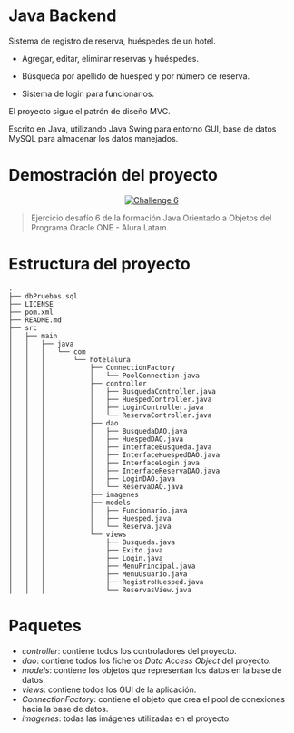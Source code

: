 # Java Backend

Sistema de registro de reserva, huéspedes de un hotel.

* Agregar, editar, eliminar reservas y huéspedes.

* Búsqueda por apellido de huésped y por número de reserva.

* Sistema de login para funcionarios.


El proyecto sigue el patrón de diseño MVC.

Escrito en Java, utilizando Java Swing para entorno GUI, base de datos MySQL para almacenar los datos manejados.


# Demostración del proyecto

<p align="center">
	<a href="https://youtu.be/4wzjR7SQux4" target="_blank" title="Proyecto 6 Java">
		<img src="https://img.youtube.com/vi/4wzjR7SQux4/hqdefault.jpg" alt="Challenge 6"/>
	</a>
</p>




> Ejercicio desafío 6 de la formación Java Orientado a Objetos del Programa Oracle ONE - Alura Latam.


# Estructura del proyecto

```
.
├── dbPruebas.sql
├── LICENSE
├── pom.xml
├── README.md
├── src
│   ├── main
│   │   ├── java
│   │   │   └── com
│   │   │       └── hotelalura
│   │   │           ├── ConnectionFactory
│   │   │           │   └── PoolConnection.java
│   │   │           ├── controller
│   │   │           │   ├── BusquedaController.java
│   │   │           │   ├── HuespedController.java
│   │   │           │   ├── LoginController.java
│   │   │           │   └── ReservaController.java
│   │   │           ├── dao
│   │   │           │   ├── BusquedaDAO.java
│   │   │           │   ├── HuespedDAO.java
│   │   │           │   ├── InterfaceBusqueda.java
│   │   │           │   ├── InterfaceHuespedDAO.java
│   │   │           │   ├── InterfaceLogin.java
│   │   │           │   ├── InterfaceReservaDAO.java
│   │   │           │   ├── LoginDAO.java
│   │   │           │   └── ReservaDAO.java
│   │   │           ├── imagenes
│   │   │           ├── models
│   │   │           │   ├── Funcionario.java
│   │   │           │   ├── Huesped.java
│   │   │           │   └── Reserva.java
│   │   │           └── views
│   │   │               ├── Busqueda.java
│   │   │               ├── Exito.java
│   │   │               ├── Login.java
│   │   │               ├── MenuPrincipal.java
│   │   │               ├── MenuUsuario.java
│   │   │               ├── RegistroHuesped.java
│   │   │               └── ReservasView.java
```


# Paquetes

* *controller*: contiene todos los controladores del proyecto.
* *dao*: contiene todos los ficheros *Data Access Object* del proyecto.
* *models*: contiene los objetos que representan los datos en la base de datos.
* *views*: contiene todos los GUI de la aplicación.
* *ConnectionFactory*: contiene el objeto que crea el pool de conexiones hacia la base de datos.
* *imagenes*: todas las imágenes utilizadas en el proyecto.

